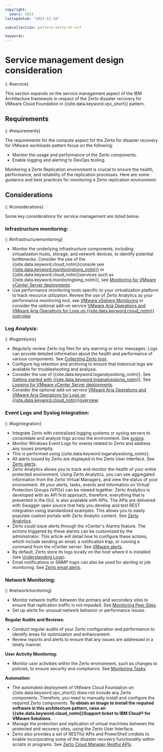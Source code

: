 ```yaml
---
copyright:
  years: 2023
lastupdated: "2023-12-18"

subcollection: pattern-zerto-dr-vcf

keywords:
---
```

# Service management design consideration
{: #service}

This section expands on the service management aspect of the IBM Architecture framework in respect of the Zerto disaster recovery for VMware Cloud Foundation in {{site.data.keyword.vpc_short}} pattern.

## Requirements
{: #requirements}

The requirements for the compute aspect for the Zerto for disaster recovery for VMware workloads pattern focus on the following:

- Monitor the usage and performance of the Zerto components.
- Enable logging and alerting to DevOps tooling.

Monitoring a Zerto Replication environment is crucial to ensure the health, performance, and reliability of the replication processes. Here are some guidance and best practices for monitoring a Zerto replication environment.

## Considerations
{: #considerations}

Some key considerations for service management are listed below.

### **Infrastructure monitoring:**
{: #infrastructuremonitoring}

- Monitor the underlying infrastructure components, including virtualization hosts, storage, and network devices, to identify potential bottlenecks. Consider the use of the {{site.data.keyword.cloud_notm}}console see [{{site.data.keyword.monitoringlong_notm}}](https://test.cloud.ibm.com/docs/cloud-infrastructure?topic=cloud-infrastructure-monitoring-iaas) or {{site.data.keyword.cloud_notm}}services such as {{site.data.keyword.monitoringlong_notm}}, see [Monitoring for VMware vCenter Server deployments](https://test.cloud.ibm.com/docs/monitoring?topic=monitoring-vmware-vcenter).
- Use performance monitoring tools specific to your virtualization platform to track resource utilization. Review the use of Zerto Analytics as your performance monitoring tool, see [VMware vSphere Monitoring](https://helpcenter.veeam.com/docs/one/monitor/vsphere_monitoring.html?ver=120) or consider the optional add-on service [VMware Aria Operations and VMware Aria Operations for Logs on {{site.data.keyword.cloud_notm}} overview](https://test.cloud.ibm.com/docs/vmwaresolutions?topic=vmwaresolutions-vrops_overview)

### **Log Analysis:**
{: #loganalysis}

- Regularly review Zerto log files for any warning or error messages. Logs can provide detailed information about the health and performance of various components. See [Collecting Zerto logs](https://help.zerto.com/bundle/Admin.VC.HTML.95/page/Collecting_Zerto_Logs.htm).
- Configure log retention and archiving to ensure that historical logs are available for troubleshooting and analysis.
- Consider the use of {{site.data.keyword.loganalysislong_notm}}. See [Getting started with {{site.data.keyword.loganalysislong_notm}}](https://test.cloud.ibm.com/docs/log-analysis?topic=log-analysis-getting-started). See [Logging for VMware vCenter Server deployments](https://test.cloud.ibm.com/docs/log-analysis?topic=log-analysis-vmware-vcenter).
- Consider the optional add-on service [VMware Aria Operations and VMware Aria Operations for Logs on {{site.data.keyword.cloud_notm}}overview](https://test.cloud.ibm.com/docs/vmwaresolutions?topic=vmwaresolutions-vrops_overview).

### **Event Logs and Syslog Integration:**
{: #logintegration}

- Integrate Zerto with centralized logging systems or syslog servers to consolidate and analyze logs across the environment. See [syslog](https://help.zerto.com/kb/000003918).
- Monitor Windows Event Logs for events related to Zerto and address any issues promptly.
- This is performed using {{site.data.keyword.loganalysislong_notm}}.
- All alerts issued by Zerto are displayed in the Zerto User Interface. See [Zerto alerts](https://help.zerto.com/bundle/Alarms.Alerts.HTML/page/Zerto_Alerts.htm).
- Zerto Analytics allows you to track and monitor the health of your entire protected environment. Using Zerto Analytics, you can see aggregated information from the Zerto Virtual Managers, and view the status of your environment. All your alerts, tasks, events and information on Virtual Protection Groups (VPGs) can be viewed together. Zerto Analytics is developed with an API first approach, therefore, everything that is presented in the GUI, is also available with APIs. The APIs are delivered with Swagger open source that help you develop and test REST integration using standardized examples. This allows you to easily populate custom portals with Zerto Analytic content. See [Zerto Analytics](https://help.zerto.com/bundle/Zerto.Analytics.HTML/page/Zerto_Analytics_-_Overview_and_Use.htm).
- Zerto could issue alerts through the vCenter's Alarms feature. The actions triggered by these alarms can be customized by the administrator. This article will detail how to configure these actions, which include sending an email, a notification trap, or running a command from the vCenter server. See [VMware alerts](https://help.zerto.com/bundle/Alarms.Alerts.HTML/page/Zerto_Alarms_In_VMware_vSphere.htm).
- By default, Zerto store its logs locally on the host where it is installed (see [Understanding Logs](https://help.zerto.com/bundle/Admin.VC.HTML.97/page/Understanding_the_Logs.htm)).
- Email notifications or SNMP traps can also be used for alerting or job monitoring. See [Zerto email alerts](https://help.zerto.com/kb/000003529).

### **Network Monitoring:**
{: #networkmonitoring}

- Monitor network traffic between the primary and secondary sites to ensure that replication traffic is not impeded. See [Monitoring Peer Sites](https://help.zerto.com/bundle/Admin.VC.HTML.90/page/Monitoring_Peer_Sites_%E2%80%93_The_SITES_Tab.htm).
- Set up alerts for unusual network behavior or performance issues.

**Regular Audits and Reviews:**

- Conduct regular audits of your Zerto configuration and performance to identify areas for optimization and enhancement.
- Review reports and alerts to ensure that any issues are addressed in a timely manner.

**User Activity Monitoring:**

- Monitor user activities within the Zerto environment, such as changes to policies, to ensure security and compliance. See [Monitoring Tasks](https://help.zerto.com/bundle/Admin.Azure.HTML.90/page/Monitoring_Tasks.htm).

**Automation**:

- The automated deployment of VMware Cloud Foundation on {{site.data.keyword.vpc_short}} does not include any Zerto components. Therefore, you need to manually install and configure the required Zerto components. **To obtain an image to install the required software in this architecture pattern, raise an {{site.data.keyword.cloud_notm}}Support ticket to IBM Cloud® for VMware Solutions.**
- Manage the protection and replication of virtual machines between the protected and recovery sites, using the Zerto User Interface.
- Zerto also provides a set of RESTful APIs and PowerShell cmdlets to enable incorporating some of the disaster recovery functionality within scripts or programs. See [Zerto Cloud Manager Restful APIs](https://help.zerto.com/bundle/API.ZCM.HTML.10.0_U3/page/Introduction_to_the_ZCM_RESTful_APIs.htm).
